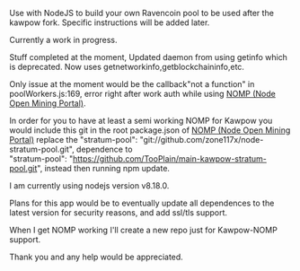 Use with NodeJS to build your own Ravencoin pool to be used after the kawpow fork. Specific instructions will be added later.

Currently a work in progress.

Stuff completed at the moment,
Updated daemon from using getinfo which is deprecated. Now uses getnetworkinfo,getblockchaininfo,etc.

Only issue at the moment would be the callback"not a function" in poolWorkers.js:169, error right after work auth while using [NOMP (Node Open Mining Portal)](https://github.com/zone117x/node-open-mining-portal).

In order for you to have at least a semi working NOMP for Kawpow you would include this git in the root package.json of [NOMP (Node Open Mining Portal)](https://github.com/zone117x/node-open-mining-portal) replace the
"stratum-pool": "git://github.com/zone117x/node-stratum-pool.git", dependence to  
"stratum-pool": "https://github.com/TooPlain/main-kawpow-stratum-pool.git",
instead then running npm update.

I am currently using nodejs version v8.18.0.

Plans for this app would be to eventually update all dependences to the latest version for security reasons, and add ssl/tls support.

When I get NOMP working I'll create a new repo just for Kawpow-NOMP support.

Thank you and any help would be appreciated.
